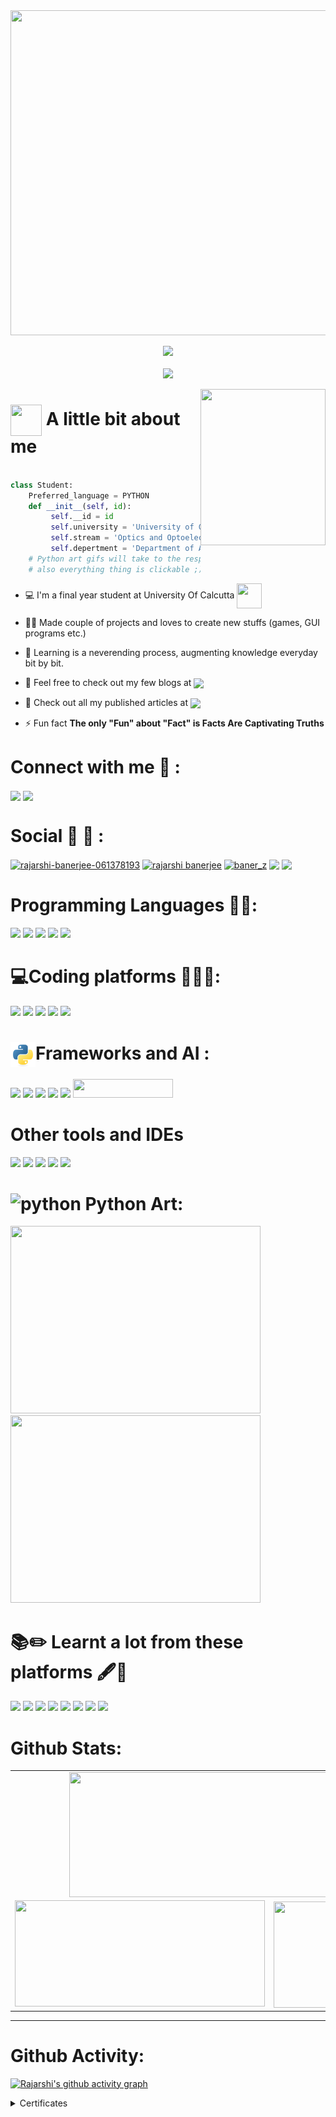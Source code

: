 <img src="https://github.com/GSAUC3/GSAUC3/blob/main/g.gif" width=1280 height=520>

<p align="center"> 
 <img src="https://img.shields.io/badge/Profile%20Visitors-172B4D?style=for-the-badge&logo=Opsgenie&logoColor=white"><br><br>
 
  <img src="https://profile-counter.glitch.me/GSAUC3/count.svg" />
</p>

<img align='right' src="https://github.com/GSAUC3/GSAUC3/blob/main/video_2021-12-09_00-54-11.gif"  width="200" height="250">

#  <img align="center" src="https://github.com/GSAUC3/GSAUC3/blob/main/Ry6p.gif" width="50px" height="50px">  A little bit about me
```python

class Student:
    Preferred_language = PYTHON
    def __init__(self, id):
         self.__id = id
         self.university = 'University of Calcutta'
         self.stream = 'Optics and Optoelectronics Engineering'
         self.depertment = 'Department of Applied Optics and Photonics'
    # Python art gifs will take to the respective repository 
    # also everything thing is clickable ;)
```


<!-- <a href="https://gsauc3.github.io/personal-portfolio/"><img align="center" src="https://img.shields.io/badge/RESUME-0078D4?style=for-the-badge"></a> -->

- 💻 I'm a final year student at University Of Calcutta <a href="https://www.caluniv.ac.in/"> <img align ="center" src="https://github.com/GSAUC3/Department-Database-Project/blob/master/img/culogo.png" width="40px" height="40px"></a>

- 👨‍💻 Made couple of projects and loves to create new stuffs (games, GUI programs etc.) 

- 🌱 Learning is a neverending process, augmenting knowledge everyday bit by bit.

- 📝 Feel free to check out my few blogs at <a href="https://lacasadecomputing.blogspot.com/"><img src="https://img.shields.io/badge/Blogger-FF5722?style=for-the-badge&logo=blogger&logoColor=white" align ="center"></a>

- 📃 Check out all my published articles at  <a href ="https://auth.geeksforgeeks.org/user/rajarshiban13/articles"><img align="center" src="https://img.shields.io/badge/GeeksforGeeks-298D46?style=for-the-badge&logo=geeksforgeeks&logoColor=white"></a> 

- ⚡ Fun fact **The only "Fun" about "Fact" is Facts Are Captivating Truths**



<h1 align="left"> Connect with me  📱 :</h1>
<p align="left">
 <a href = "mailto:rajarshiban13@gmail.com" target="blank"><img align="center" src="https://img.shields.io/badge/Gmail-D14836?style=for-the-badge&logo=gmail&logoColor=white"></a>
  <a href = "mailto:sambaner1050@outlook.com" target="blank"><img align="center" src="https://img.shields.io/badge/Microsoft_Outlook-0078D4?style=for-the-badge&logo=microsoft-outlook&logoColor=white"></a>
 
 </p>
 

<h1 align="left"> Social 🤝 📱 :</h1>
<p align="left">
<a href="https://linkedin.com/in/rajarshi-banerz" target="blank"><img align="center" src="https://img.shields.io/badge/LinkedIn-0077B5?style=for-the-badge&logo=linkedin&logoColor=white" alt="rajarshi-banerjee-061378193"  /></a>
<a href="https://fb.com/rajarshi.banerjee.988" target="blank"><img align="center" src="https://img.shields.io/badge/Facebook-1877F2?style=for-the-badge&logo=facebook&logoColor=white" alt="rajarshi banerjee"  /></a>
<a href="https://instagram.com/__banerz__.py" target="blank"><img align="center" src="https://img.shields.io/badge/Instagram-E4405F?style=for-the-badge&logo=instagram&logoColor=white" alt="baner_z"  /></a>
  <a href = "https://github.com/GSAUC3" target="blank"><img align="center" src="https://img.shields.io/badge/GitHub-100000?style=for-the-badge&logo=github&logoColor=white"></a>
<a href="https://www.kaggle.com/banerz"><img align ="center" src="https://img.shields.io/badge/Kaggle-20BEFF?style=for-the-badge&logo=Kaggle&logoColor=white"></a>
</p>



<h1 align="left">Programming Languages 👨‍💻:</h1>
<p align="left">
 
<a href="https://www.python.org/"><img src="https://img.shields.io/badge/Python-FFD43B?style=for-the-badge&logo=python&logoColor=darkgreen"></a>
<a href="https://isocpp.org/"><img src="https://img.shields.io/badge/C%2B%2B-00599C?style=for-the-badge&logo=c%2B%2B&logoColor=white"></a>
 <a href="https://en.wikipedia.org/wiki/C_(programming_language)"><img src="https://img.shields.io/badge/C-00599C?style=for-the-badge&logo=c&logoColor=white"></a>
 <a href="https://en.wikipedia.org/wiki/HTML5"><img src="https://img.shields.io/badge/HTML5-E34F26?style=for-the-badge&logo=html5&logoColor=white"></a>
 <a href="https://en.wikipedia.org/wiki/CSS"><img src="https://img.shields.io/badge/CSS3-1572B6?style=for-the-badge&logo=css3&logoColor=white"></a>
  
</p>

<h1 align="left">💻Coding platforms 👨‍💻🌐:</h1>
<p align="left">
 <a href="https://www.hackerrank.com/rajarshiban13"><img src="https://img.shields.io/badge/-Hackerrank-2EC866?style=for-the-badge&logo=HackerRank&logoColor=white"></a>
 <a href="https://www.hackerearth.com/@rajarshiban13"><img src="https://img.shields.io/badge/HackerEarth-%232C3454.svg?&style=for-the-badge&logo=HackerEarth&logoColor=Blue"></a>
 <a href="https://www.codechef.com/users/g_sauce"><img src="https://img.shields.io/badge/Codechef-%23B92B27.svg?&style=for-the-badge&logo=Codechef&logoColor=white"></a>
 <a href="https://leetcode.com/rajarshiban13/"><img src="https://img.shields.io/badge/-LeetCode-FFA116?style=for-the-badge&logo=LeetCode&logoColor=black"><a>
  <a href ="https://auth.geeksforgeeks.org/user/rajarshiban13/practice/"><img src="https://img.shields.io/badge/GeeksforGeeks-298D46?style=for-the-badge&logo=geeksforgeeks&logoColor=white"></a>

</p>
  
  <h1 align="left"><img align="center" src="https://raw.githubusercontent.com/devicons/devicon/master/icons/python/python-original.svg" height = 40 width = 40>Frameworks and AI :</h3>
<p align="left">
 <a href="https://numpy.org/"><img src="	https://img.shields.io/badge/Numpy-777BB4?style=for-the-badge&logo=numpy&logoColor=white"></a>
 <a href="https://www.tensorflow.org/"><img src="https://img.shields.io/badge/TensorFlow-FF6F00?style=for-the-badge&logo=TensorFlow&logoColor=white"></a>
 <a href="https://keras.io/"><img src="https://img.shields.io/badge/Keras-D00000?style=for-the-badge&logo=Keras&logoColor=white"></a>
 <a href="https://www.sqlite.org/index.html"><img src="https://img.shields.io/badge/SQLite-07405E?style=for-the-badge&logo=sqlite&logoColor=white"></a>
 <a href="https://opencv.org/"><img src="https://img.shields.io/badge/OpenCV-27338e?style=for-the-badge&logo=OpenCV&logoColor=white"></a>
 <a href="https://www.pygame.org/download.shtml"><img src="https://upload.wikimedia.org/wikipedia/commons/a/a9/Pygame_logo.gif" width = 160 height = 30></a>
 
  </p>
  

  
 # Other tools and IDEs
  <p align="left">
   <a href="https://www.arduino.cc/"><img src="https://img.shields.io/badge/Arduino-blue?style=for-the-badge&logo=arduino&labelColor=black&color=00979D"></a>
   <a href="https://code.visualstudio.com/download"><img src="https://img.shields.io/badge/VSCode-cyan?style=for-the-badge&logo=visual%20studio%20code&labelColor=00497a&color=007ACC"></a>
   <a href="https://www.office.com/"><img src="https://img.shields.io/badge/Microsoft_Office-D83B01?style=for-the-badge&logo=microsoft-office&logoColor=white"></a>
   <a href="https://www.arduino.cc/en/software"><img src="https://img.shields.io/badge/Arduino_IDE-00979D?style=for-the-badge&logo=arduino&logoColor=white"></a>
   <a href="https://jupyter.org/"><img src="https://img.shields.io/badge/Jupyter-F37626.svg?&style=for-the-badge&logo=Jupyter&logoColor=white"></a>
  </p>
  
  
  # <img src="https://github.com/GSAUC3/GSAUC3/blob/main/icons8-python.gif" alt="python" width="40" height="40"/> Python Art:
<!--  
 <table style="width:100%">
  <tr>
    <td><a href="https://github.com/GSAUC3/turtle-graphics/blob/master/shinchan.py"><img src="https://github.com/GSAUC3/GSAUC3/blob/main/schan.gif" width="400px" height="300px"></a></td>
   <td><a href="https://github.com/GSAUC3/turtle-graphics/blob/master/indianflag.py"><img src="https://github.com/GSAUC3/GSAUC3/blob/main/video_2021-08-21_23-47-10.gif" width="400px" height="300px"></a></td>
  </tr> -->
 <tr>
  <td><a href="https://github.com/GSAUC3/turtle-graphics/blob/master/pylogo.py"><img src="https://github.com/GSAUC3/GSAUC3/blob/main/InShot_20210822_204315352.gif" width="400px" height="300px"></a></td>
  <td><a href="https://github.com/GSAUC3/turtle-graphics/blob/master/valentine.py"><img src="https://github.com/GSAUC3/GSAUC3/blob/main/lou.gif" width="400px" height="300px"></a></td>
 </tr>
</table>

  # 📚✏️ Learnt a lot from these platforms 🖋️📄
  <p align ="left">
  <a href="https://www.geeksforgeeks.org/"><img src="https://img.shields.io/badge/GeeksforGeeks-298D46?style=for-the-badge&logo=geeksforgeeks&logoColor=white"></a>
  <a href="https://www.youtube.com/"><img src="https://img.shields.io/badge/YouTube-FF0000?style=for-the-badge&logo=youtube&logoColor=white"></a>
  <a href="https://www.udemy.com/"><img src="https://img.shields.io/badge/Udemy-EC5252?style=for-the-badge&logo=Udemy&logoColor=white"></a>
  <a href="https://www.freecodecamp.org/"><img src="https://img.shields.io/badge/free%20code%20camp-27273D?style=for-the-badge&logo=freecodecamp&logoColor=white"></a>
  <a href="https://www.kaggle.com/"><img src="https://img.shields.io/badge/Kaggle-20BEFF?style=for-the-badge&logo=Kaggle&logoColor=white"></a>
  <a href="https://www.coursera.org/in"><img src="https://img.shields.io/badge/Coursera-0056D2?style=for-the-badge&logo=Coursera&logoColor=white"></a>
  <a href="https://www.duolingo.com/"><img src="https://img.shields.io/badge/Duolingo-58CC02?style=for-the-badge&logo=Duolingo&logoColor=white"></a>
  <a href="https://stackoverflow.com/"><img src="https://img.shields.io/badge/Stack_Overflow-FE7A16?style=for-the-badge&logo=stack-overflow&logoColor=white"></a>
  </p>
 
# Github Stats:

<table>
  <tr>
    <td align="center" colspan="2">
        <img align="center" src ="https://github-readme-stats.vercel.app/api/top-langs/?username=GSAUC3&layout=compact&hide_border=true&theme=vision-friendly-dark&langs_count=10&hide=jupyter%20notebook,tex,php" height="200px" width="600px">
    </td>
  </tr>
  <tr>
    <td align="center">
      <img alt="" width="400" src="https://github-readme-stats.vercel.app/api?username=GSAUC3&show_icons=true&theme=radical" width="360px" height="170px" >
    </td>
    <td align="center">
        <img align="right" src ="https://github-readme-streak-stats.herokuapp.com?user=GSAUC3&theme=vision-friendly-dark&hide_border=true" width="360px" height="170px">
    </td>
  </tr>
</table>




***
# Github Activity:

[![Rajarshi's github activity graph](https://activity-graph.herokuapp.com/graph?username=GSAUC3&theme=react-dark)](https://github.com/GSAUC3/github-readme-activity-graph)


<details>
  <summary> Certificates </summary>

  ![UC-9389d6a0-399d-42bc-a6e4-0dd2b4b4e8c6](https://user-images.githubusercontent.com/55054089/125966526-a9ad515a-35ce-4349-89cd-8e315e3eba16.jpg)
![UC-0cd50f15-5ac7-416c-abcc-9c80a0981ffd](https://user-images.githubusercontent.com/55054089/125967358-e9d648d4-9235-43d0-95e6-c6fc62801634.jpg)
![UC-a9d6a113-56e7-48e3-b209-8f49caf66f2d](https://user-images.githubusercontent.com/55054089/125967376-76e246f8-e825-4c17-bde6-cecece6cff37.jpg)
![5e948824a6de41819a900da7cbb98d35-0001](https://user-images.githubusercontent.com/55054089/125974544-8202e8f5-046c-40de-bf2e-eedd350bbef9.jpg)
![UC-d8e4bdfd-6c52-4422-beaa-1549cb9e7171](https://user-images.githubusercontent.com/55054089/125974749-7a0e5521-5d0e-4485-940c-2c5402875381.jpg)
![284_00_Socialmediapost-1](https://user-images.githubusercontent.com/55054089/145183931-cdd538ee-9757-4600-9c09-e58bfbc8c83c.png)
![certificate-elements-of-ai](https://user-images.githubusercontent.com/55054089/145184084-b84a0d7d-edb3-4c04-91c2-2ebdd639d3d4.png)
![Rajarshi Banerjee - Computer Vision](https://user-images.githubusercontent.com/55054089/145187499-117e718e-4946-418a-85f1-436522c45c8b.png)

![Rajarshi Banerjee - Intro to Deep Learning](https://user-images.githubusercontent.com/55054089/145187513-32425f2b-14d8-476e-a888-5efe883a7e11.png)
![Screenshot 2021-12-08 152702](https://user-images.githubusercontent.com/55054089/145188086-ec3e1d5b-9cb8-4ca5-b636-1f257ce18169.png)

  
</details>

